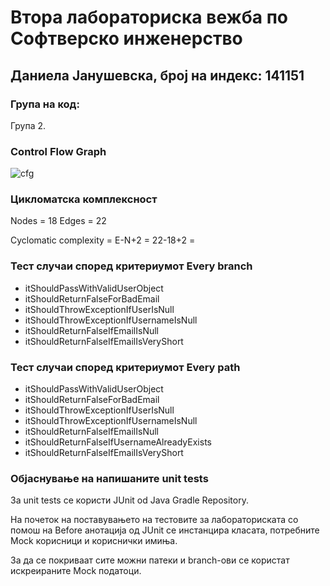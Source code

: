 # Втора лабораториска вежба по Софтверско инженерство

## Даниела Јанушевска, број на индекс: 141151

### Група на код: 

Група 2.

###  Control Flow Graph

![cfg](https://karafil.com/wp-content/uploads/2020/06/CFG.jpg)

### Цикломатска комплексност

Nodes = 18
Edges = 22

Cyclomatic complexity  = E-N+2 = 22-18+2 = 

### Тест случаи според критериумот Every branch

* itShouldPassWithValidUserObject
* itShouldReturnFalseForBadEmail
* itShouldThrowExceptionIfUserIsNull
* itShouldThrowExceptionIfUsernameIsNull
* itShouldReturnFalseIfEmailIsNull
* itShouldReturnFalseIfEmailIsVeryShort

### Тест случаи според критериумот Every path

* itShouldPassWithValidUserObject
* itShouldReturnFalseForBadEmail
* itShouldThrowExceptionIfUserIsNull
* itShouldThrowExceptionIfUsernameIsNull
* itShouldReturnFalseIfEmailIsNull
* itShouldReturnFalseIfUsernameAlreadyExists
* itShouldReturnFalseIfEmailIsVeryShort

### Објаснување на напишаните unit tests

За unit tests се користи JUnit od Java Gradle Repository.

На почеток на поставувањето на тестовите за лабораториската со помош на Before анотација од JUnit се инстанцира класата, потребните Mock корисници и кориснички имиња.

За да се покриваат сите можни патеки и branch-ови се користат искреираните Mock податоци.

